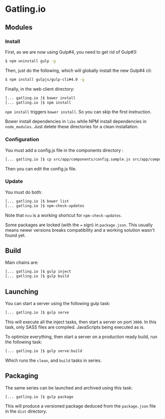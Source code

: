 # Gatling.io

## Modules

### Install

First, as we are now using Gulp#4, you need to get rid of Gulp#3:
```bash
$ npm uninstall gulp -g
```

Then, just do the following, which will globally install the new Gulp#4 cli:
```bash
$ npm install gulpjs/gulp-cli#4.0 -g
```

Finally, in the web client directory:
```bash
[... gatling.io ]$ bower install
[... gatling.io ]$ npm install
```

`npm install` triggers `bower install`. So you can skip the first instruction.

Bower install dependencies in `libs` while NPM install dependencies in `node_modules`. Just delete
these directories for a clean installation.

### Configuration

You must add a config.js file in the components directory :
```bash
[... gatling.io ]$ cp src/app/components/config.sample.js src/app/components/config.js
```

Then you can edit the config.js file.

### Update

You must do both:
```bash
[... gatling.io ]$ bower list
[... gatling.io ]$ npm-check-updates
```

Note that `ncu` is a working shortcut for `npm-check-updates`.

Some packages are locked (with the `=` sign) in `package.json`. This usually means newer versions
breaks compatibility and a working solution wasn't found yet.

## Build

Main chains are:
```bash
[... gatling.io ]$ gulp inject
[... gatling.io ]$ gulp build
```

## Launching

You can start a server using the following gulp task:
```bash
[... gatling.io ]$ gulp serve
```

This will execute all the inject tasks, then start a server on port `3000`. In this task, only SASS
files are compiled. JavaScripts being executed as is.

To optimize everything, then start a server on a production ready build, run the following task:
```bash
[... gatling.io ]$ gulp serve:build
```

Which runs the `clean`, and `build` tasks in series.

## Packaging

The same series can be launched and archived using this task:
```bash
[... gatling.io ]$ gulp package
```

This will produce a versioned package deduced from the `package.json` file in the `dist` directory.

